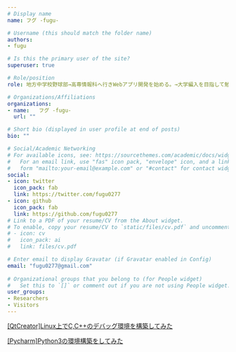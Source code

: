 ```yaml
---
# Display name
name: フグ -fugu-

# Username (this should match the folder name)
authors:
- fugu

# Is this the primary user of the site?
superuser: true

# Role/position
role: 地方中学校野球部→高専情報科へ行きWebアプリ開発を始める。→大学編入を目指して勉強中。 / 趣味は音楽鑑賞、ピアノ、ギター。 /ノウハウを体系的にまとめていき、有益な記事を書くよう心がけます（*^_^*）

# Organizations/Affiliations
organizations:
- name:   フグ -fugu-
  url: ""

# Short bio (displayed in user profile at end of posts)
bio: ""

# Social/Academic Networking
# For available icons, see: https://sourcethemes.com/academic/docs/widgets/#icons
#   For an email link, use "fas" icon pack, "envelope" icon, and a link in the
#   form "mailto:your-email@example.com" or "#contact" for contact widget.
social:
- icon: twitter
  icon_pack: fab
  link: https://twitter.com/fugu0277
- icon: github
  icon_pack: fab
  link: https://github.com/fugu0277
# Link to a PDF of your resume/CV from the About widget.
# To enable, copy your resume/CV to `static/files/cv.pdf` and uncomment the lines below.  
# - icon: cv
#   icon_pack: ai
#   link: files/cv.pdf

# Enter email to display Gravatar (if Gravatar enabled in Config)
email: "fugu0277@gmail.com"
  
# Organizational groups that you belong to (for People widget)
#   Set this to `[]` or comment out if you are not using People widget.  
user_groups:
- Researchers
- Visitors
---
```

[[QtCreator]Linux上でC,C++のデバッグ環境を構築してみた](https://fugu.netlify.com/technology/assets/qtcreatorcc++debug/)

[[Pycharm]Python3の環境構築をしてみた](https://fugu.netlify.com/technology/assets/pycharmenvironment/)

